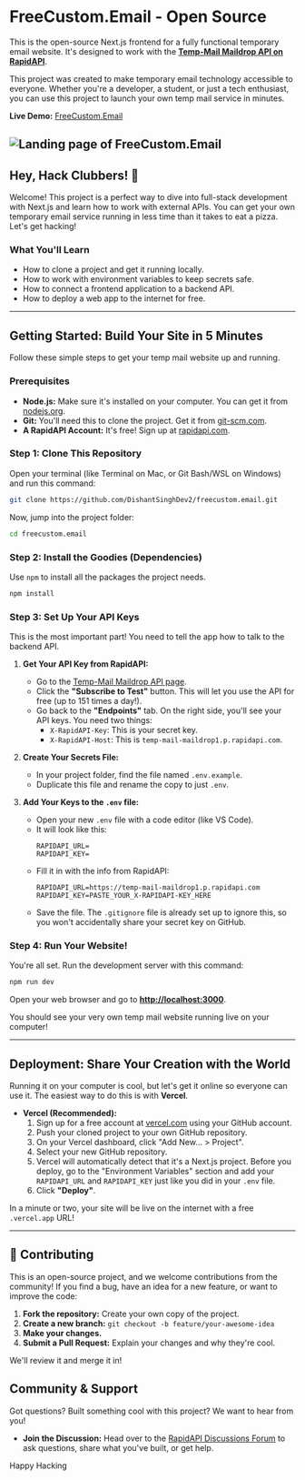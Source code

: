 # FreeCustom.Email - Open Source


This is the open-source Next.js frontend for a fully functional temporary email website. It's designed to work with the **[Temp-Mail Maildrop API on RapidAPI](https://rapidapi.com/dishis-technologies-maildrop/api/temp-mail-maildrop1)**.

This project was created to make temporary email technology accessible to everyone. Whether you're a developer, a student, or just a tech enthusiast, you can use this project to launch your own temp mail service in minutes.

**Live Demo:** [FreeCustom.Email](https://www.freecustom.email)

![Landing page of FreeCustom.Email](https://i.ibb.co/YFm6VQVn/download.jpg)
---

## Hey, Hack Clubbers! 🚀

Welcome! This project is a perfect way to dive into full-stack development with Next.js and learn how to work with external APIs. You can get your own temporary email service running in less time than it takes to eat a pizza. Let's get hacking!

### What You'll Learn

*   How to clone a project and get it running locally.
*   How to work with environment variables to keep secrets safe.
*   How to connect a frontend application to a backend API.
*   How to deploy a web app to the internet for free.

---

## Getting Started: Build Your Site in 5 Minutes

Follow these simple steps to get your temp mail website up and running.

### Prerequisites

*   **Node.js:** Make sure it's installed on your computer. You can get it from [nodejs.org](https://nodejs.org/).
*   **Git:** You'll need this to clone the project. Get it from [git-scm.com](https://git-scm.com/).
*   **A RapidAPI Account:** It's free! Sign up at [rapidapi.com](https://rapidapi.com/).

### Step 1: Clone This Repository

Open your terminal (like Terminal on Mac, or Git Bash/WSL on Windows) and run this command:

```bash
git clone https://github.com/DishantSinghDev2/freecustom.email.git
```

Now, jump into the project folder:

```bash
cd freecustom.email
```

### Step 2: Install the Goodies (Dependencies)

Use `npm` to install all the packages the project needs.

```bash
npm install
```

### Step 3: Set Up Your API Keys

This is the most important part! You need to tell the app how to talk to the backend API.

1.  **Get Your API Key from RapidAPI:**
    *   Go to the [Temp-Mail Maildrop API page](https://rapidapi.com/dishis-technologies-maildrop/api/temp-mail-maildrop1).
    *   Click the **"Subscribe to Test"** button. This will let you use the API for free (up to 151 times a day!).
    *   Go back to the **"Endpoints"** tab. On the right side, you'll see your API keys. You need two things:
        *   `X-RapidAPI-Key`: This is your secret key.
        *   `X-RapidAPI-Host`: This is `temp-mail-maildrop1.p.rapidapi.com`.

2.  **Create Your Secrets File:**
    *   In your project folder, find the file named `.env.example`.
    *   Duplicate this file and rename the copy to just `.env`.

3.  **Add Your Keys to the `.env` file:**
    *   Open your new `.env` file with a code editor (like VS Code).
    *   It will look like this:
        ```
        RAPIDAPI_URL=
        RAPIDAPI_KEY=
        ```
    *   Fill it in with the info from RapidAPI:
        ```
        RAPIDAPI_URL=https://temp-mail-maildrop1.p.rapidapi.com
        RAPIDAPI_KEY=PASTE_YOUR_X-RAPIDAPI-KEY_HERE
        ```
    *   Save the file. The `.gitignore` file is already set up to ignore this, so you won't accidentally share your secret key on GitHub.

### Step 4: Run Your Website!

You're all set. Run the development server with this command:

```bash
npm run dev
```

Open your web browser and go to **[http://localhost:3000](http://localhost:3000)**.

You should see your very own temp mail website running live on your computer!

---

## Deployment: Share Your Creation with the World

Running it on your computer is cool, but let's get it online so everyone can use it. The easiest way to do this is with **Vercel**.

*   **Vercel (Recommended):**
    1.  Sign up for a free account at [vercel.com](https://vercel.com) using your GitHub account.
    2.  Push your cloned project to your own GitHub repository.
    3.  On your Vercel dashboard, click "Add New... > Project".
    4.  Select your new GitHub repository.
    5.  Vercel will automatically detect that it's a Next.js project. Before you deploy, go to the "Environment Variables" section and add your `RAPIDAPI_URL` and `RAPIDAPI_KEY` just like you did in your `.env` file.
    6.  Click **"Deploy"**.

In a minute or two, your site will be live on the internet with a free `.vercel.app` URL!

---

## 🤝 Contributing

This is an open-source project, and we welcome contributions from the community! If you find a bug, have an idea for a new feature, or want to improve the code:

1.  **Fork the repository:** Create your own copy of the project.
2.  **Create a new branch:** `git checkout -b feature/your-awesome-idea`
3.  **Make your changes.**
4.  **Submit a Pull Request:** Explain your changes and why they're cool.

We'll review it and merge it in!

## Community & Support

Got questions? Built something cool with this project? We want to hear from you!

*   **Join the Discussion:** Head over to the [RapidAPI Discussions Forum](https://rapidapi.com/dishis-technologies-maildrop/api/temp-mail-maildrop1/discussions) to ask questions, share what you've built, or get help.

Happy Hacking